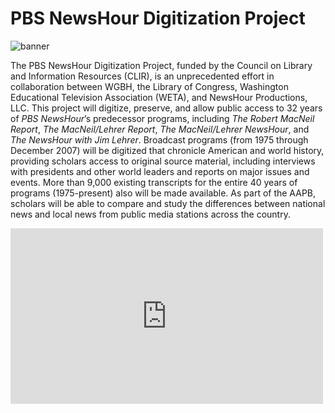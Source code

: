 # PBS NewsHour Digitization Project

![banner](/page-banners/banner4.jpg)

The PBS NewsHour Digitization Project, funded by the Council on Library and Information Resources (CLIR), is an unprecedented 
effort in collaboration between WGBH, the Library of Congress, Washington Educational Television Association (WETA), and NewsHour 
Productions, LLC. This project will digitize, preserve, and allow public access to 32 years of *PBS NewsHour*’s predecessor programs, 
including *The Robert MacNeil Report*, *The MacNeil/Lehrer Report*, *The MacNeil/Lehrer NewsHour*, and *The NewsHour with Jim Lehrer*. 
Broadcast programs (from 1975 through December 2007) will be digitized that chronicle American and world history, providing scholars 
access to original source material, including interviews with presidents and other world leaders and reports on major issues and events. 
More than 9,000 existing transcripts for the entire 40 years of programs (1975-present) also will be made available. As part of the 
AAPB, scholars will be able to compare and study the differences between national news and local news from public media stations across 
the country.

 <iframe src="https://player.vimeo.com/video/157433062" width="500" height="281" frameborder="0" webkitallowfullscreen mozallowfullscreen allowfullscreen></iframe>
